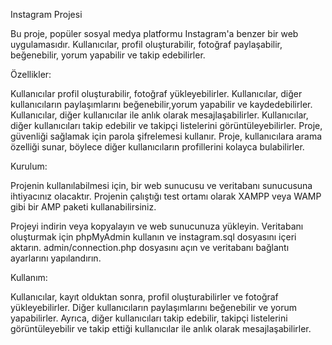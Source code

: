 Instagram Projesi

Bu proje, popüler sosyal medya platformu Instagram'a benzer bir web uygulamasıdır. Kullanıcılar, profil oluşturabilir, fotoğraf paylaşabilir, beğenebilir, yorum yapabilir ve takip edebilirler.

Özellikler:

Kullanıcılar profil oluşturabilir, fotoğraf yükleyebilirler.
Kullanıcılar, diğer kullanıcıların paylaşımlarını beğenebilir,yorum yapabilir ve kaydedebilirler.
Kullanıcılar, diğer kullanıcılar ile anlık olarak mesajlaşabilirler.
Kullanıcılar, diğer kullanıcıları takip edebilir ve takipçi listelerini görüntüleyebilirler.
Proje, güvenliği sağlamak için parola şifrelemesi kullanır.
Proje, kullanıcılara arama özelliği sunar, böylece diğer kullanıcıların profillerini kolayca bulabilirler.

Kurulum:

Projenin kullanılabilmesi için, bir web sunucusu ve veritabanı sunucusuna ihtiyacınız olacaktır. Projenin çalıştığı test ortamı olarak XAMPP veya WAMP gibi bir AMP paketi kullanabilirsiniz.

Projeyi indirin veya kopyalayın ve web sunucunuza yükleyin.
Veritabanı oluşturmak için phpMyAdmin kullanın ve instagram.sql dosyasını içeri aktarın.
admin/connection.php dosyasını açın ve veritabanı bağlantı ayarlarını yapılandırın.

Kullanım:

Kullanıcılar, kayıt olduktan sonra, profil oluşturabilirler ve fotoğraf yükleyebilirler. Diğer kullanıcıların paylaşımlarını beğenebilir ve yorum yapabilirler. Ayrıca, diğer kullanıcıları takip edebilir, takipçi listelerini görüntüleyebilir ve takip ettiği kullanıcılar ile anlık olarak mesajlaşabilirler.
